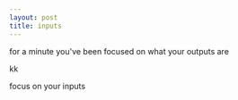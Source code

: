 ```yaml
---
layout: post
title: inputs
---
```


for a minute you've been focused on what your outputs are

kk

focus on your inputs
